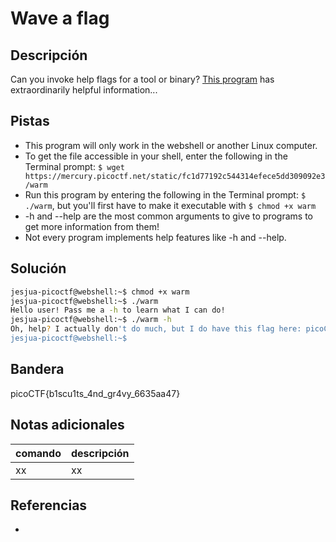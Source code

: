 # Wave a flag

## Descripción
Can you invoke help flags for a tool or binary? [This program](https://mercury.picoctf.net/static/fc1d77192c544314efece5dd309092e3/warm) has extraordinarily helpful information...

## Pistas
- This program will only work in the webshell or another Linux computer.
- To get the file accessible in your shell, enter the following in the Terminal prompt: `$ wget https://mercury.picoctf.net/static/fc1d77192c544314efece5dd309092e3/warm`
- Run this program by entering the following in the Terminal prompt: `$ ./warm`, but you'll first have to make it executable with `$ chmod +x warm`
- -h and --help are the most common arguments to give to programs to get more information from them!
- Not every program implements help features like -h and --help.

## Solución
```bash
jesjua-picoctf@webshell:~$ chmod +x warm
jesjua-picoctf@webshell:~$ ./warm 
Hello user! Pass me a -h to learn what I can do!
jesjua-picoctf@webshell:~$ ./warm -h
Oh, help? I actually don't do much, but I do have this flag here: picoCTF{b1scu1ts_4nd_gr4vy_6635aa47}
jesjua-picoctf@webshell:~$
```

## Bandera
picoCTF{b1scu1ts_4nd_gr4vy_6635aa47}

## Notas adicionales
| comando | descripción |
| ------ | ------ |
| xx | xx |

## Referencias
- []()